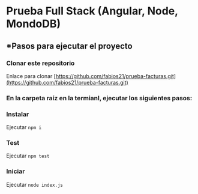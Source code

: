 # Prueba Full Stack (Angular, Node, MondoDB)

## *Pasos para ejecutar el proyecto

### Clonar este repositorio

Enlace para clonar [https://github.com/fabios21/prueba-facturas.git](https://github.com/fabios21/prueba-facturas.git)

### En la carpeta raíz en la termianl, ejecutar los siguientes pasos:

### Instalar

Ejecutar `npm i`

### Test

Ejecutar `npm test`

### Iniciar

Ejecutar `node index.js`
